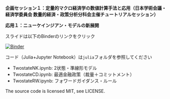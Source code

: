 <b>企画セッション１：定量的マクロ経済学の数値計算手法と応用（日本学術会議・経済学委員会 数量的経済・政策分析分科会主催チュートリアルセッション）</b>

<b>応用１：ニューケインジアン・モデルの新展開</b>

スライドは以下のBinderのリンクをクリック

[![Binder](https://mybinder.org/badge_logo.svg)](https://mybinder.org/v2/gh/tkksnk/JEAtutorial2021Spring/HEAD?filepath=JEAtutorial2021Spring.ipynb)

コード（Julia+Jupyter Notebook）は`julia`フォルダを参照してください

- TwostateNK.ipynb: 2状態・準線形モデル
- TwostateCD.ipynb: 最適金融政策（裁量＋コミットメント）
- TwostateRW.ipynb: フォワードガイダンス・ルール

The source code is licensed MIT, see LICENSE.
